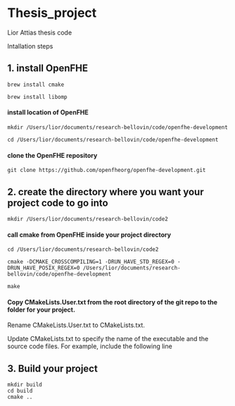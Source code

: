 # Thesis_project
Lior Attias thesis code

Intallation steps

## 1. install OpenFHE
```
brew install cmake

brew install libomp
```

#### install location of OpenFHE
```
mkdir /Users/lior/documents/research-bellovin/code/openfhe-development

cd /Users/lior/documents/research-bellovin/code/openfhe-development
```

#### clone the OpenFHE repository
```
git clone https://github.com/openfheorg/openfhe-development.git
```

## 2. create the directory where you want your project code to go into
```
mkdir /Users/lior/documents/research-bellovin/code2
```

#### call cmake from OpenFHE inside your project directory
```
cd /Users/lior/documents/research-bellovin/code2

cmake -DCMAKE_CROSSCOMPILING=1 -DRUN_HAVE_STD_REGEX=0 -DRUN_HAVE_POSIX_REGEX=0 /Users/lior/documents/research-bellovin/code/openfhe-development

make
```

#### Copy CMakeLists.User.txt from the root directory of the git repo to the folder for your project.

Rename CMakeLists.User.txt to CMakeLists.txt.

Update CMakeLists.txt to specify the name of the executable and the source code files. For example, include the following line

## 3. Build your project
```
mkdir build
cd build
cmake ..
```
